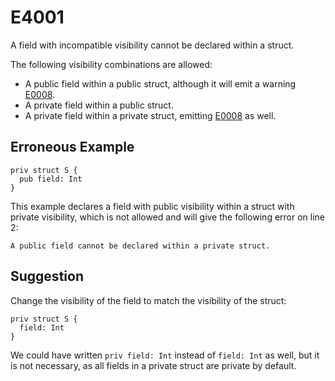 # E4001

A field with incompatible visibility cannot be declared within a struct.

The following visibility combinations are allowed:

- A public field within a public struct, although it will emit a warning
  [E0008](./E0008.md).
- A private field within a public struct.
- A private field within a private struct, emitting [E0008](./E0008.md) as well.

## Erroneous Example

```moonbit
priv struct S {
  pub field: Int
}
```

This example declares a field with public visibility within
a struct with private visibility, which is not allowed and will give
the following error on line 2:

```
A public field cannot be declared within a private struct.
```

## Suggestion

Change the visibility of the field to match the visibility of the struct:

```moonbit
priv struct S {
  field: Int
}
```

We could have written `priv field: Int` instead of `field: Int` as well,
but it is not necessary, as all fields in a private struct are private
by default.
